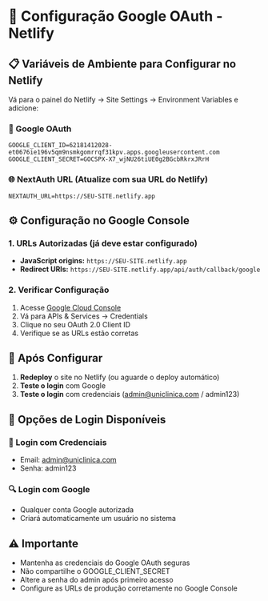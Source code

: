 # 🔧 Configuração Google OAuth - Netlify

## 📋 Variáveis de Ambiente para Configurar no Netlify

Vá para o painel do Netlify → Site Settings → Environment Variables e adicione:

### 🔑 Google OAuth
```
GOOGLE_CLIENT_ID=62181412028-et0676ie196v5qm9nsmkgomrrqf31kpv.apps.googleusercontent.com
GOOGLE_CLIENT_SECRET=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
```

### 🌐 NextAuth URL (Atualize com sua URL do Netlify)
```
NEXTAUTH_URL=https://SEU-SITE.netlify.app
```

## ⚙️ Configuração no Google Console

### 1. URLs Autorizadas (já deve estar configurado)
- **JavaScript origins:** `https://SEU-SITE.netlify.app`
- **Redirect URIs:** `https://SEU-SITE.netlify.app/api/auth/callback/google`

### 2. Verificar Configuração
1. Acesse [Google Cloud Console](https://console.cloud.google.com/)
2. Vá para APIs & Services → Credentials
3. Clique no seu OAuth 2.0 Client ID
4. Verifique se as URLs estão corretas

## 🚀 Após Configurar

1. **Redeploy** o site no Netlify (ou aguarde o deploy automático)
2. **Teste o login** com Google
3. **Teste o login** com credenciais (admin@uniclinica.com / admin123)

## 📝 Opções de Login Disponíveis

### 👤 Login com Credenciais
- Email: admin@uniclinica.com
- Senha: admin123

### 🔍 Login com Google
- Qualquer conta Google autorizada
- Criará automaticamente um usuário no sistema

## ⚠️ Importante

- Mantenha as credenciais do Google OAuth seguras
- Não compartilhe o GOOGLE_CLIENT_SECRET
- Altere a senha do admin após primeiro acesso
- Configure as URLs de produção corretamente no Google Console
